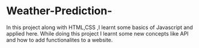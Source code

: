 # Weather-Prediction-
In this project along with HTML,CSS ,I learnt some basics of Javascript and applied here. While doing this project I learnt  some new  concepts like API and how to add functionalites to a website.
